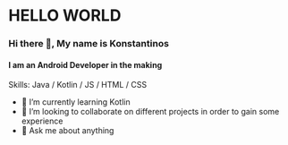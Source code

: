 # HELLO WORLD
### Hi there 👋, My name is Konstantinos
#### I am an Android Developer in the making

Skills: Java / Kotlin / JS / HTML / CSS

- 🌱 I’m currently learning Kotlin 
- 👯 I’m looking to collaborate on different projects in order to gain some experience 
- 💬 Ask me about anything 
